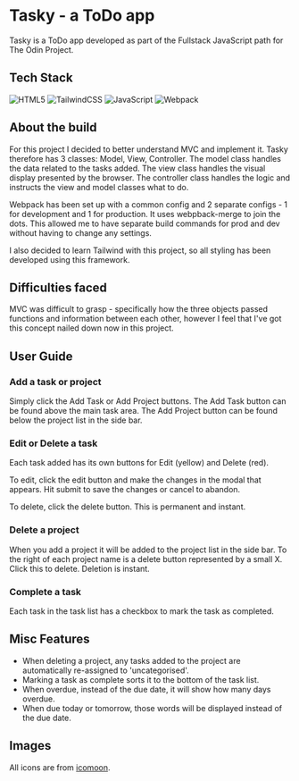 # Tasky - a ToDo app

Tasky is a ToDo app developed as part of the Fullstack JavaScript path for The Odin Project.

## Tech Stack

![HTML5](https://img.shields.io/badge/html5-%23E34F26.svg?style=flat&logo=html5&logoColor=white) ![TailwindCSS](https://img.shields.io/badge/tailwindcss-%2338B2AC.svg?style=flat&logo=tailwind-css&logoColor=white) ![JavaScript](https://img.shields.io/badge/javascript-%23323330.svg?style=flat&logo=javascript&logoColor=%23F7DF1E) ![Webpack](https://img.shields.io/badge/webpack-%238DD6F9.svg?style=flat&logo=webpack&logoColor=black)

## About the build

For this project I decided to better understand MVC and implement it. Tasky therefore has 3 classes: Model, View, Controller. The model class handles the data related to the tasks added. The view class handles the visual display presented by the browser. The controller class handles the logic and instructs the view and model classes what to do.

Webpack has been set up with a common config and 2 separate configs - 1 for development and 1 for production. It uses webpback-merge to join the dots. This allowed me to have separate build commands for prod and dev without having to change any settings.

I also decided to learn Tailwind with this project, so all styling has been developed using this framework.

## Difficulties faced

MVC was difficult to grasp - specifically how the three objects passed functions and information between each other, however I feel that I've got this concept nailed down now in this project.

## User Guide

### Add a task or project

Simply click the Add Task or Add Project buttons. The Add Task button can be found above the main task area. The Add Project button can be found below the project list in the side bar.

### Edit or Delete a task

Each task added has its own buttons for Edit (yellow) and Delete (red).

To edit, click the edit button and make the changes in the modal that appears. Hit submit to save the changes or cancel to abandon.

To delete, click the delete button. This is permanent and instant.

### Delete a project

When you add a project it will be added to the project list in the side bar. To the right of each project name is a delete button represented by a small X. Click this to delete. Deletion is instant.

### Complete a task

Each task in the task list has a checkbox to mark the task as completed.

## Misc Features

- When deleting a project, any tasks added to the project are automatically re-assigned to 'uncategorised'.
- Marking a task as complete sorts it to the bottom of the task list.
- When overdue, instead of the due date, it will show how many days overdue.
- When due today or tomorrow, those words will be displayed instead of the due date.

## Images

All icons are from [icomoon](https://icomoon.io/app/#/select).
